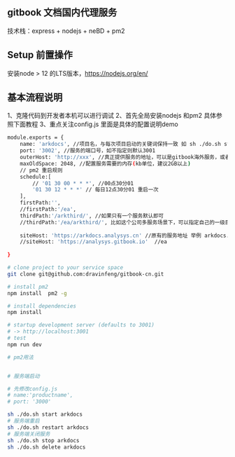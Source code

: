 ## gitbook 文档国内代理服务

技术栈：express + nodejs + neBD + pm2

## Setup 前置操作

安装node > 12 的LTS版本，https://nodejs.org/en/

## 基本流程说明
1、克隆代码到开发者本机可以进行调试
2、首先全局安装nodejs 和pm2 具体参照下面教程
3、重点关注config.js 里面是具体的配置说明demo
```sh
module.exports = {
	name: 'arkdocs', //项目名，与每次项目启动的关键词保持一致 如 sh ./do.sh start arkdocs
	port: '3002', //服务的端口号，如不指定则默认3001
	outerHost: 'http://xxx', //真正提供服务的地址，可以是gitbook海外服务，或者是proxy机器
	maxOldSpace: 2048, //配置服务需要的内存(kb单位，建议2GB以上)
	// pm2 重启规则
	schedule:[
		// '01 30 00 * * *', //00点30分01 
		'01 30 12 * * *' // 每日12点30分01 重启一次 
	],
	firstPath:'',
	//firstPath:'/ea',
	thirdPath:'/arkthird/', //如果只有一个服务默认即可
	//thirdPath:'/ea/arkthird/', 比如这个公司多服务场景下，可以指定自己的一级目录 arkthird关键字不需要变更
	 
	siteHost: 'https://arkdocs.analysys.cn' //原有的服务地址 举例 arkdocs.analysys.cn为 方舟文档的访问地址
	//siteHost: 'https://analysys.gitbook.io'  //ea
	
}
```

```sh
# clone project to your service space
git clone git@github.com:dravinfeng/gitbook-cn.git

# install pm2
npm install  pm2 -g

# install dependencies
npm install

# startup development server (defaults to 3001)
# -> http://localhost:3001 
# test
npm run dev

# pm2用法


# 服务端启动

# 先修改config.js 
# name:'productname',
# port: '3000'

sh ./do.sh start arkdocs
# 服务端重启
sh ./do.sh restart arkdocs
# 服务端关闭服务
sh ./do.sh stop arkdocs
sh ./do.sh delete arkdocs

```
